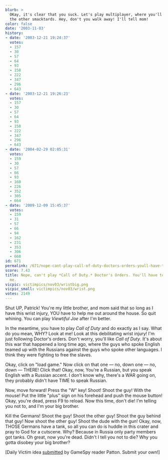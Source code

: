 ```yaml
---
blurb: >
  OKay, it's clear that you suck. Let's play multiplayer, where you'll blend in with
  the other smacktards. Hey, don't you walk away! I'll tell mom!
color: false
date: '2003-11-03'
history:
- date: '2003-12-21 19:24:37'
  votes:
  - 157
  - 30
  - 57
  - 64
  - 93
  - 158
  - 222
  - 347
  - 296
  - 643
- date: '2003-12-21 19:26:23'
  votes:
  - 157
  - 30
  - 57
  - 64
  - 93
  - 158
  - 222
  - 347
  - 296
  - 643
- date: '2004-02-29 02:05:31'
  votes:
  - 159
  - 30
  - 57
  - 66
  - 93
  - 160
  - 226
  - 352
  - 305
  - 664
- date: '2009-12-09 15:45:37'
  votes:
  - 159
  - 31
  - 57
  - 66
  - 94
  - 162
  - 231
  - 353
  - 306
  - 668
id: 671
permalink: /671/nope-cant-play-call-of-duty-doctors-orders-youll-have-to-do-it-for-me/
score: 7.43
title: Nope, can't play *Call of Duty.* Doctor's Orders. You'll have to do it for
  me.
vicpic: victimpics/nov03/wristbig.png
vicpic_small: victimpics/nov03/wrist.png
votes: 2149
---
```


Shut UP, Patrick! You're my little brother, and mom said that so long as
I have this wrist injury, YOU have to help me out around the house. So
quit whining. You can play *Viewtiful Joe* after I'm better.

In the meantime, you have to play *Call of Duty* and do exactly as I
say. What do you mean, WHY? Look at me! Look at this debilitating wrist
injury! I'm just following Doctor's orders. Don't worry, you'll like
*Call of Duty*. It's about this war that happened a long time ago, where
the guys who spoke English teamed up with the Russians against the guys
who spoke other languages. I think they were fighting to free the
slaves.

Okay, click on "load game." Now click on that one — no, down one — no,
down — THERE! Click that! Okay, now, You're a Russian, but you speak
English with a Russian accent. I don't know why, there's a WAR going on,
they probably didn't have TIME to speak Russian.

Now, move forward! Press the "W" key! Shoot! Shoot the guy! With the
mouse! Put the little "plus" sign on his forehead and push the mouse
button! Okay, you're dead, press F9 to reload. Now this time, don't die!
I'm telling you not to, and I'm your big brother.

Kill the Germans! Shoot the guy! Shoot the other guy! Shoot the guy
behind that guy! Now shoot the other guy! Shoot the dude with the gun!
Okay, now, THOSE Germans have a tank, so all you can do is huddle in
this crater and pray to God for a cutscene. Why? Because in Russia only
party members got tanks. Oh great, now you're dead. Didn't I tell you
not to die? Why you gotta disobey your big brother?

\[Daily Victim idea
[submitted](https://web.archive.org/web/20031103000000/http://feedback.gamespy.com/)
by GameSpy reader Patton. Submit your own!\]